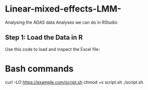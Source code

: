# Linear-mixed-effects-LMM-
Analysing the ADAS data
Analyses we can do in RStudio

**Step 1: Load the Data in R**
---
Use this code to load and inspect the Excel file:
# Bash commands
curl -LO https://example.com/script.sh
chmod +x script.sh
./script.sh



